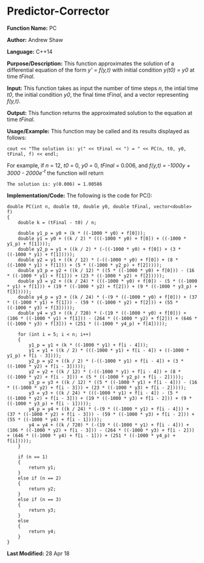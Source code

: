 # Predictor-Corrector

**Function Name:** PC

**Author:** Andrew Shaw

**Language:** C++14

**Purpose/Description:** This function approximates the solution of a differential equation of the form *y' = f(y,t)* with initial condition *y(t0) = y0* at time *tFinal*.

**Input:** This function takes as input the number of time steps *n*, the intial time *t0*, the initial condition *y0*, the final time *tFinal*, and a vector representing *f(y,t)*.

**Output:** This function returns the approximated solution to the equation at time *tFinal*.

**Usage/Example:** This function may be called and its results displayed as follows:
~~~~
cout << "The solution is: y(" << tFinal << ") = " << PC(n, t0, y0, tFinal, f) << endl;
~~~~
For example, if *n* = 12, *t0* = 0, *y0* = 0, *tFinal* = 0.006, and *f(y,t) = -1000y + 3000 - 2000e<sup>-t</sup>* the function will return
~~~~
The solution is: y(0.006) = 1.00586
~~~~
**Implementation/Code:** The following is the code for PC():
~~~~
double PC(int n, double t0, double y0, double tFinal, vector<double> f)
{
	double k = (tFinal - t0) / n;

	double y1_p = y0 + (k * ((-1000 * y0) + f[0]));
	double y1 = y0 + ((k / 2) * (((-1000 * y0) + f[0]) + ((-1000 * y1_p) + f[1])));
	double y2_p = y1 + ((k / 2) * (-((-1000 * y0) + f[0]) + (3 * ((-1000 * y1) + f[1]))));
	double y2 = y1 + ((k / 12) * (-((-1000 * y0) + f[0]) + (8 * ((-1000 * y1) + f[1])) + (5 * ((-1000 * y2_p) + f[2]))));
	double y3_p = y2 + ((k / 12) * ((5 * ((-1000 * y0) + f[0])) - (16 * ((-1000 * y1) + f[1])) + (23 * ((-1000 * y2) + f[2]))));
	double y3 = y2 + ((k / 24) * (((-1000 * y0) + f[0]) - (5 * ((-1000 * y1) + f[1])) + (19 * ((-1000 * y2) + f[2])) + (9 * ((-1000 * y3_p) + f[3]))));
	double y4_p = y3 + ((k / 24) * (-(9 * ((-1000 * y0) + f[0])) + (37 * ((-1000 * y1) + f[1])) - (59 * ((-1000 * y2) + f[2])) + (55 * ((-1000 * y3) + f[3]))));
	double y4 = y3 + ((k / 720) * (-(19 * ((-1000 * y0) + f[0])) + (106 * ((-1000 * y1) + f[1])) - (264 * ((-1000 * y2) + f[2])) + (646 * ((-1000 * y3) + f[3])) + (251 * ((-1000 * y4_p) + f[4]))));

	for (int i = 5; i < n; i++)
	{
		y1_p = y1 + (k * ((-1000 * y1) + f[i - 4]));
		y1 = y1 + ((k / 2) * (((-1000 * y1) + f[i - 4]) + ((-1000 * y1_p) + f[i - 3])));
		y2_p = y2 + ((k / 2) * (-((-1000 * y1) + f[i - 4]) + (3 * ((-1000 * y2) + f[i - 3]))));
		y2 = y2 + ((k / 12) * (-((-1000 * y1) + f[i - 4]) + (8 * ((-1000 * y2) + f[i - 3])) + (5 * ((-1000 * y2_p) + f[i - 2]))));
		y3_p = y3 + ((k / 12) * ((5 * ((-1000 * y1) + f[i - 4])) - (16 * ((-1000 * y2) + f[i - 3])) + (23 * ((-1000 * y3) + f[i - 2]))));
		y3 = y3 + ((k / 24) * (((-1000 * y1) + f[i - 4]) - (5 * ((-1000 * y2) + f[i - 3])) + (19 * ((-1000 * y3) + f[i - 2])) + (9 * ((-1000 * y3_p) + f[i - 1]))));
		y4_p = y4 + ((k / 24) * (-(9 * ((-1000 * y1) + f[i - 4])) + (37 * ((-1000 * y2) + f[i - 3])) - (59 * ((-1000 * y3) + f[i - 2])) + (55 * ((-1000 * y4) + f[i - 1]))));
		y4 = y4 + ((k / 720) * (-(19 * ((-1000 * y1) + f[i - 4])) + (106 * ((-1000 * y2) + f[i - 3])) - (264 * ((-1000 * y3) + f[i - 2])) + (646 * ((-1000 * y4) + f[i - 1])) + (251 * ((-1000 * y4_p) + f[i]))));
	}

	if (n == 1)
	{
		return y1;
	}
	else if (n == 2)
	{
		return y2;
	}
	else if (n == 3)
	{
		return y3;
	}
	else
	{
		return y4;
	}
}
~~~~
**Last Modified:** 28 Apr 18
